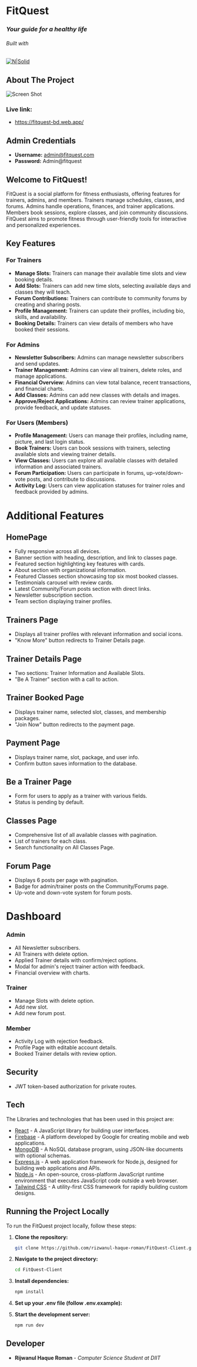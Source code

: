# FitQuest

### _Your guide for a healthy life_

###### Built with

[![N|Solid](https://i.postimg.cc/G36GC0fM/react.png)](https://react.dev/)

## About The Project

![Screen Shot](https://i.ibb.co/rfWLQQR/Screenshot-2024-06-19-at-8-19-49-AM.png)

### Live link:

- https://fitquest-bd.web.app/

## Admin Credentials

- **Username:** admin@fitquest.com
- **Password:** Admin@fitquest

## Welcome to FitQuest!

FitQuest is a social platform for fitness enthusiasts, offering features for trainers, admins, and members. Trainers manage schedules, classes, and forums. Admins handle operations, finances, and trainer applications. Members book sessions, explore classes, and join community discussions. FitQuest aims to promote fitness through user-friendly tools for interactive and personalized experiences.

## Key Features

### For Trainers

- **Manage Slots:** Trainers can manage their available time slots and view booking details.
- **Add Slots:** Trainers can add new time slots, selecting available days and classes they will teach.
- **Forum Contributions:** Trainers can contribute to community forums by creating and sharing posts.
- **Profile Management:** Trainers can update their profiles, including bio, skills, and availability.
- **Booking Details:** Trainers can view details of members who have booked their sessions.

### For Admins

- **Newsletter Subscribers:** Admins can manage newsletter subscribers and send updates.
- **Trainer Management:** Admins can view all trainers, delete roles, and manage applications.
- **Financial Overview:** Admins can view total balance, recent transactions, and financial charts.
- **Add Classes:** Admins can add new classes with details and images.
- **Approve/Reject Applications:** Admins can review trainer applications, provide feedback, and update statuses.

### For Users (Members)

- **Profile Management:** Users can manage their profiles, including name, picture, and last login status.
- **Book Trainers:** Users can book sessions with trainers, selecting available slots and viewing trainer details.
- **View Classes:** Users can explore all available classes with detailed information and associated trainers.
- **Forum Participation:** Users can participate in forums, up-vote/down-vote posts, and contribute to discussions.
- **Activity Log:** Users can view application statuses for trainer roles and feedback provided by admins.

# Additional Features

## HomePage

- Fully responsive across all devices.
- Banner section with heading, description, and link to classes page.
- Featured section highlighting key features with cards.
- About section with organizational information.
- Featured Classes section showcasing top six most booked classes.
- Testimonials carousel with review cards.
- Latest Community/Forum posts section with direct links.
- Newsletter subscription section.
- Team section displaying trainer profiles.

## Trainers Page

- Displays all trainer profiles with relevant information and social icons.
- "Know More" button redirects to Trainer Details page.

## Trainer Details Page

- Two sections: Trainer Information and Available Slots.
- "Be A Trainer" section with a call to action.

## Trainer Booked Page

- Displays trainer name, selected slot, classes, and membership packages.
- "Join Now" button redirects to the payment page.

## Payment Page

- Displays trainer name, slot, package, and user info.
- Confirm button saves information to the database.

## Be a Trainer Page

- Form for users to apply as a trainer with various fields.
- Status is pending by default.

## Classes Page

- Comprehensive list of all available classes with pagination.
- List of trainers for each class.
- Search functionality on All Classes Page.

## Forum Page

- Displays 6 posts per page with pagination.
- Badge for admin/trainer posts on the Community/Forums page.
- Up-vote and down-vote system for forum posts.

# Dashboard

### Admin

- All Newsletter subscribers.
- All Trainers with delete option.
- Applied Trainer details with confirm/reject options.
- Modal for admin's reject trainer action with feedback.
- Financial overview with charts.

### Trainer

- Manage Slots with delete option.
- Add new slot.
- Add new forum post.

### Member

- Activity Log with rejection feedback.
- Profile Page with editable account details.
- Booked Trainer details with review option.

## Security

- JWT token-based authorization for private routes.

## Tech

The Libraries and technologies that has been used in this project are:

- [React](https://reactjs.org/) - A JavaScript library for building user interfaces.
- [Firebase](https://firebase.google.com/) - A platform developed by Google for creating mobile and web applications.
- [MongoDB](https://www.mongodb.com/) - A NoSQL database program, using JSON-like documents with optional schemas.
- [Express.js](https://expressjs.com/) - A web application framework for Node.js, designed for building web applications and APIs.
- [Node.js](https://nodejs.org/) - An open-source, cross-platform JavaScript runtime environment that executes JavaScript code outside a web browser.
- [Tailwind CSS](https://tailwindcss.com/) - A utility-first CSS framework for rapidly building custom designs.


## Running the Project Locally

To run the FitQuest project locally, follow these steps:

1. **Clone the repository:**
   ```sh
   git clone https://github.com/rizwanul-haque-roman/FitQuest-Client.git
   ```
2. **Navigate to the project directory:**
   ```sh
   cd FitQuest-Client
   ```
3. **Install dependencies:**
   ```sh
   npm install
   ```
4. **Set up your .env file (follow .env.example):**
 
5. **Start the development server:**
   ```sh
   npm run dev
   ```

## Developer

- **Rijwanul Haque Roman** - _Computer Science Student at DIIT_
